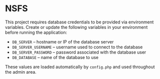 # NSFS

This project requires database credentials to be provided via environment variables. Create or update the following variables in your environment before running the application:

- `DB_SERVER` – hostname or IP of the database server
- `DB_SERVER_USERNAME` – username used to connect to the database
- `DB_SERVER_PASSWORD` – password associated with the database user
- `DB_DATABASE` – name of the database to use

These values are loaded automatically by `config.php` and used throughout the admin area.
